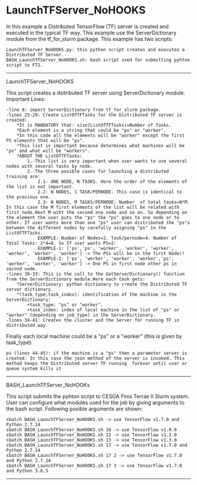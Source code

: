 # LaunchTFServer_NoHOOKS

In this example a Distributed TensorFlow (TF) server is created and executed in the typical TF way. This example use the ServerDictionary module from the tf_for_slurm package. This example has two scripts:

	LaunchTFServer_NoHOOKS.py: this python script creates and executes a Distributed TF Server.
	BASH_LaunchTFServer_NoHOOKS.sh: bash script used for submitting pyhton script to FT2.
	
**************************************************************************************************************************

LaunchTFServer_NoHOOKS

This script creates a dsitributed TF server using ServerDictionary module. Important Lines:

	-line 8: import ServerDictionary from tf_for_slurm package.
	-lines 25-29: Create ListOfTFTasks for the Distributed TF server is created:
		*It is MANDATORY that: size(ListOfTFTasks)=Number of Tasks.
		*Each element is a string that could be "ps" or "worker".
		*In this code all the elements will be "worker" except the first PS elements that will be "ps". 
		*This list is important because determines what machines will be "ps" and what will be "workers".
		*ABOUT THE ListOfTFTasks:
			1.-This list is very important when user wants to use several nodes with several tasks by node. 
			2.-The three posible cases for launching a distributed training are:
				2.1- ONE NODE, N TASKS. Here the order of the elements of the list is not important.
				2.2- N NODES, 1 TASK/PERNODE. This case is identical to the previous one. 
				2.3- N NODES, M TASKS/PERNODE: Number  of total tasks=N*M. In this case the M first elements of the list will be related with first node.Next M wiht the second one node and so on. So depending on the element the user puts the "ps" the "ps" goes to one node or to other. If user wants more than one "ps" user can distributed the "ps"s between the different nodes by carefully asigning "ps" in the ListOfTFTasks.
				EXAMPLE: Number of Nodes=2. Task/pernode=4. Number of Total Tasks: 2*4=8. So If user wants PS=2:
				EXAMPLE-1: ['ps','ps', 'worker', 'worker', 'worker', 'worker', 'worker', 'worker'] -> The PSs will be in the first Node!!
				EXAMPLE-2: ['ps', 'worker', 'worker', 'worker','ps', 'worker', 'worker', 'worker'] -> One PS in first node other ps in second node.
	-lines 30-33: This is the call to the GetServerDictionary() function from the ServerDictionary module.Here each task gets:
		*ServerDictionary: python dictionary to create the Distributed TF server dictionary.
		*(task_type,task_index): identification of the machine in the ServerDictionary:
			+task_type: "ps" or "worker".
			+task_index: index of local machine in the list of "ps" or "worker" (depending on job_type) in the ServerDictionary.
	-lines 34-41: Creates the cluster and the Server for running TF in distributed way.
Finally each local machine could be a "ps" or a "worker" (this is given by task_type):
	
	ps (lines 44-45): if the machine is a "ps" then a parameter server is created. In this case the join method of the server is invoked. This method keeps the Distributed server TF running  forever until user or queue system kills it
	
**************************************************************************************************************************

BASH_LaunchTFServer_NoHOOKs

This script submits the pyhton script to CESGA Finis Terrae II Slurm system. User can configure what modules used for the job by giving arguments to the bash script. Following posible arguments are shown:

	sbatch BASH_LaunchTFServer_NoHOOKS.sh -> use TensorFlow v1.7.0 and Python 2.7.14
	sbatch BASH_LaunchTFServer_NoHOOKS.sh 10 -> use TensorFlow v1.0.0
	sbatch BASH_LaunchTFServer_NoHOOKS.sh 12 -> use TensorFlow v1.2.0
	sbatch BASH_LaunchTFServer_NoHOOKS.sh 13 -> use TensorFlow v1.3.0
	sbatch BASH_LaunchTFServer_NoHOOKS.sh 17 -> use TensorFlow v1.7.0 and Python 2.7.14
	sbatch BASH_LaunchTFServer_NoHOOKS.sh 17 2 -> use TensorFlow v1.7.0 and Python 2.7.14
	sbatch BASH_LaunchTFServer_NoHOOKS.sh 17 3 -> use TensorFlow v1.7.0 and Python 3.6.5
**************************************************************************************************************************
